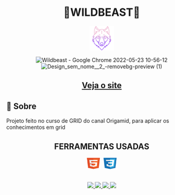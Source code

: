 <div align="center">
  <h1>📌WILDBEAST📌 </h1>

  <img      src="https://github.com/GabrielSF2022/WILDBEAST/blob/main/src/images/icon-wolf.png?raw=true"/>




![Wildbeast - Google Chrome 2022-05-23 10-56-12](https://user-images.githubusercontent.com/97768716/169837302-0db1e107-a4e1-40b9-88cf-da18766aa0a4.gif)
![Design_sem_nome__2_-removebg-preview (1)](https://user-images.githubusercontent.com/97768716/172176596-8b021ad2-6ee1-4640-a1da-e4374f9da6da.png)


<h2 align="center">
  <a href="https://gabrielsf2022.github.io/WILDBEAST/" target="_blank"> Veja o site </a>
</h2>
</div>

<h2>🧾 Sobre</h2>
<p> Projeto feito no curso de GRID do canal Origamid, para aplicar os conhecimentos em grid</p>



<h2 align="center"> FERRAMENTAS USADAS </h2>
 

<div align="center" style="display: inline_block">
  <img align="center" alt="Rafa-HTML" height="30" width="40" src="https://raw.githubusercontent.com/devicons/devicon/master/icons/html5/html5-original.svg">
  <img align="center" alt="Rafa-CSS" height="30" width="40" src="https://raw.githubusercontent.com/devicons/devicon/master/icons/css3/css3-original.svg">
 
</div>
<br>

<div align="center" style="display:inline_block"> <br> 
  
  <a href="https://www.instagram.com/gabriel_furtado2002/" target="_blank">
    <img src="https://img.shields.io/badge/-Instagram-%23E4405F?style=for-the-badge&logo=instagram&logoColor=white" 
  </a>
 	
 <a href="https://discord.gg/wagxzStdcR" target="_blank">
   <img src="https://img.shields.io/badge/Discord-7289DA?style=for-the-badge&logo=discord&logoColor=white" 
  </a>
  
  <a href = "mailto:gs294860@gmail.com" target="_blank">
    <img src="https://img.shields.io/badge/-Gmail-%23333?style=for-the-badge&logo=gmail&logoColor=white" 
  </a>
  
  <a href="https://www.linkedin.com/in/gabriel-furtado-847aa7225/" target="_blank">
    <img src="https://img.shields.io/badge/-LinkedIn-%230077B5?style=for-the-badge&logo=linkedin&logoColor=white">
  </a> 
  
  </div>



